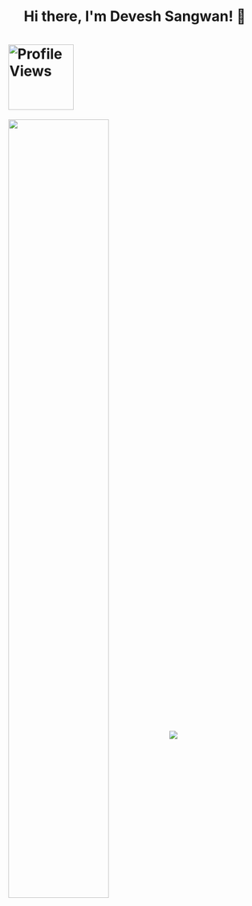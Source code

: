 <h1 align="center">Hi there, I'm Devesh Sangwan! 👋 </h1>
<h1 align="left"> 
    <img src="https://komarev.com/ghpvc/?username=deveshsangwan&color=brightgreen&center&color=fe428e" alt="Profile Views"  width="130">
 </h1>

<a>
  <img align="center" src="https://github-readme-stats.vercel.app/api?username=deveshsangwan&&show_icons=true&title_color=fe428e&icon_color=f8d847&text_color=a9fef7&bg_color=141321&hide=issues&count_private=true&include_all_commits=true" width="63%">
</a>

<a>
  <img align="centre" src="https://github-readme-stats.vercel.app/api/top-langs/?username=deveshsangwan&theme=radical&layout=compact" />
</a>
<!--
<a href="https://github.com/anuraghazra/github-readme-stats">
  <img align="center" src="https://github-readme-stats.vercel.app/api/pin/?username=deveshsangwan&repo=image-scraper&theme=radical" />
</a>
<!--
<a href="https://github.com/anuraghazra/github-readme-stats">
  <img align="center" src="https://github-readme-stats.vercel.app/api/pin/?username=deveshsangwan&repo=transportation-mode-detection&theme=radical" />
</a>

<!--
**deveshsangwan/deveshsangwan** is a ✨ _special_ ✨ repository because its `README.md` (this file) appears on your GitHub profile.

Here are some ideas to get you started:

- 🔭 I’m currently working on ...
- 🌱 I’m currently learning ...
- 👯 I’m looking to collaborate on ...
- 🤔 I’m looking for help with ...
- 💬 Ask me about ...
- 📫 How to reach me: ...
- 😄 Pronouns: ...
- ⚡ Fun fact: ...
-->
